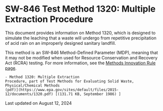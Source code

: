 
# SW-846 Test Method 1320: Multiple Extraction Procedure  


This document provides information on Method 1320, which is designed to
simulate the leaching that a waste will undergo from repetitive
precipitation of acid rain on an improperly designed sanitary landfill.

This method is an SW-846 Method-Defined Parameter (MDP), meaning that it
may not be modified when used for Resource Conservation and Recovery Act
(RCRA) testing. For more information, see the [Methods Innovation Rule
page](/hw-sw846/final-rule-methods-innovation-rule).

    - Method 1320: Multiple Extraction
    Procedure, part of Test Methods for Evaluating Solid Waste,
    Physical/Chemical Methods
    (pdf)](https://www.epa.gov/sites/default/files/2015-12/documents/1320.pdf) [(131.71 KB, September 1986) ] 

Last updated on August 12, 2024

